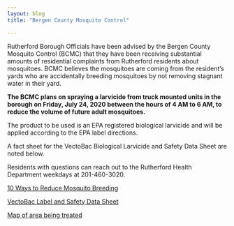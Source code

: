 ```yaml
---
layout: blog
title: "Bergen County Mosquito Control"

---
```

Rutherford Borough Officials have been advised by the Bergen County Mosquito Control (BCMC) that they have been receiving substantial amounts of residential complaints from Rutherford residents about mosquitoes. BCMC believes the mosquitoes are coming from the resident’s yards who are accidentally breeding mosquitoes by not removing stagnant water in their yard. 

**The BCMC plans on spraying a larvicide from truck mounted units in the borough on Friday, July 24, 2020 between the hours of 4 AM to 6 AM, to reduce the volume of future adult mosquitoes.** 

The product to be used is an EPA registered biological larvicide and will be applied according to the EPA label directions.

A fact sheet for the VectoBac Biological Larvicide and Safety Data Sheet are noted below.

Residents with questions can reach out to the Rutherford Health Department weekdays at
201-460-3020.

[10 Ways to Reduce Mosquito Breeding](https://storage.googleapis.com/static.rutherford-nj.com/health/Mosquito/HealthDept_MosquitoSpraying.pdf)

[VectoBac Label and Safety Data Sheet](https://storage.googleapis.com/static.rutherford-nj.com/health/Mosquito/HealthDept_MosquitoSpraying1.pdf)

[Map of area being treated](https://storage.googleapis.com/static.rutherford-nj.com/health/Mosquito/rutherford%20720.pdf)

